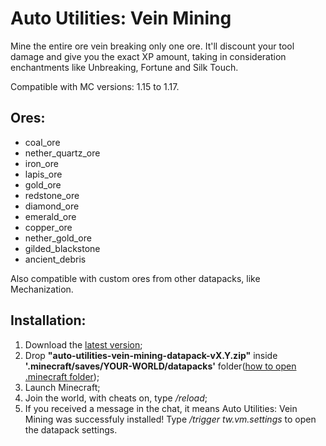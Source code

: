 # Auto Utilities: Vein Mining
Mine the entire ore vein breaking only one ore. It'll discount your tool damage and give you the exact XP amount, taking in consideration enchantments like Unbreaking, Fortune and Silk Touch.

Compatible with MC versions: 1.15 to 1.17.

## Ores:
- coal_ore
- nether_quartz_ore
- iron_ore
- lapis_ore
- gold_ore
- redstone_ore
- diamond_ore
- emerald_ore
- copper_ore
- nether_gold_ore
- gilded_blackstone
- ancient_debris

Also compatible with custom ores from other datapacks, like Mechanization.

## Installation:
1. Download the [latest version](https://github.com/CubeGame/auto-utilities-vein-mining/releases/latest);
2. Drop **"auto-utilities-vein-mining-datapack-vX.Y.zip"** inside **'.minecraft/saves/YOUR-WORLD/datapacks'** folder([how to open .minecraft folder](https://minecraft.gamepedia.com/.minecraft));
3. Launch Minecraft;
4. Join the world, with cheats on, type */reload*;
5. If you received a message in the chat, it means Auto Utilities: Vein Mining was successfuly installed! Type */trigger tw.vm.settings* to open the datapack settings.
